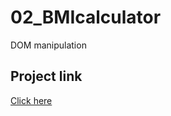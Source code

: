 # 02_BMIcalculator
 DOM manipulation
## Project link
[Click here](https://aditya301200.github.io/02_BMIcalculator/)
